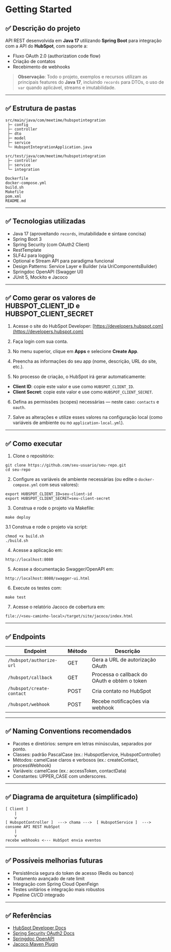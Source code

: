 # Getting Started

## ✅ Descrição do projeto
API REST desenvolvida em **Java 17** utilizando **Spring Boot** para integração com a API do **HubSpot**, com suporte a:
- Fluxo OAuth 2.0 (authorization code flow)
- Criação de contatos
- Recebimento de webhooks

> **Observação**: Todo o projeto, exemplos e recursos utilizam as principais features do **Java 17**, incluindo `records` para DTOs, o uso de `var` quando aplicável, streams e imutabilidade.

---

## ✅ Estrutura de pastas
```
src/main/java/com/meetime/hubspotintegration
 ├─ config
 ├─ controller
 ├─ dto
 ├─ model
 ├─ service
 └─ HubspotIntegrationApplication.java

src/test/java/com/meetime/hubspotintegration
 ├─ controller
 ├─ service
 └─ integration

Dockerfile
docker-compose.yml
build.sh
Makefile
pom.xml
README.md
```

---

## ✅ Tecnologias utilizadas
- Java 17 (aproveitando `records`, imutabilidade e sintaxe concisa)
- Spring Boot 3
- Spring Security (com OAuth2 Client)
- RestTemplate
- SLF4J para logging
- Optional e Stream API para paradigma funcional
- Design Patterns: Service Layer e Builder (via UriComponentsBuilder)
- Springdoc OpenAPI (Swagger UI)
- JUnit 5, Mockito e Jacoco

---

## ✅ Como gerar os valores de HUBSPOT_CLIENT_ID e HUBSPOT_CLIENT_SECRET
1. Acesse o site do HubSpot Developer: [https://developers.hubspot.com](https://developers.hubspot.com)

2. Faça login com sua conta.

3. No menu superior, clique em **Apps** e selecione **Create App**.

4. Preencha as informações do seu app (nome, descrição, URL do site, etc.).

5. No processo de criação, o HubSpot irá gerar automaticamente:
- **Client ID**: copie este valor e use como `HUBSPOT_CLIENT_ID`.
- **Client Secret**: copie este valor e use como `HUBSPOT_CLIENT_SECRET`.

6. Defina as permissões (scopes) necessárias — neste caso: `contacts` e `oauth`.

7. Salve as alterações e utilize esses valores na configuração local (como variáveis de ambiente ou no `application-local.yml`).

---

## ✅ Como executar
1. Clone o repositório:
```
git clone https://github.com/seu-usuario/seu-repo.git
cd seu-repo
```

2. Configure as variáveis de ambiente necessárias (ou edite o `docker-compose.yml` com seus valores):
```
export HUBSPOT_CLIENT_ID=seu-client-id
export HUBSPOT_CLIENT_SECRET=seu-client-secret
```

3. Construa e rode o projeto via Makefile:
```
make deploy
```
3.1 Construa e rode o projeto via script:
```
chmod +x build.sh
./build.sh
```


4. Acesse a aplicação em:
```
http://localhost:8080
```

5. Acesse a documentação Swagger/OpenAPI em:
```
http://localhost:8080/swagger-ui.html
```

6. Execute os testes com:
```
make test
```

7. Acesse o relatório Jacoco de cobertura em:
```
file://<seu-caminho-local>/target/site/jacoco/index.html
```

---

## ✅ Endpoints
| Endpoint                     | Método | Descrição                                      |
|------------------------------|--------|------------------------------------------------|
| `/hubspot/authorize-url`     | GET    | Gera a URL de autorização OAuth               |
| `/hubspot/callback`          | GET    | Processa o callback do OAuth e obtém o token  |
| `/hubspot/create-contact`    | POST   | Cria contato no HubSpot                       |
| `/hubspot/webhook`           | POST   | Recebe notificações via webhook               |

---

## ✅ Naming Conventions recomendados
- Pacotes e diretórios: sempre em letras minúsculas, separados por ponto.
- Classes: padrão PascalCase (ex.: HubspotService, HubspotController)
- Métodos: camelCase claros e verbosos (ex.: createContact, processWebhook)
- Variáveis: camelCase (ex.: accessToken, contactData)
- Constantes: UPPER_CASE com underscores.

---

## ✅ Diagrama de arquitetura (simplificado)
``` 
[ Client ] 
    |
    v
[ HubspotController ]  ---> chama --->  [ HubspotService ]  ---> consome API REST HubSpot
    |
    v
recebe webhooks <--- HubSpot envia eventos
```

---

## ✅ Possíveis melhorias futuras
- Persistência segura do token de acesso (Redis ou banco)
- Tratamento avançado de rate limit
- Integração com Spring Cloud OpenFeign
- Testes unitários e integração mais robustos
- Pipeline CI/CD integrado

---

## ✅ Referências
- [HubSpot Developer Docs](https://developers.hubspot.com/)
- [Spring Security OAuth2 Docs](https://docs.spring.io/spring-security/site/docs/current/reference/html5/#oauth2-client)
- [Springdoc OpenAPI](https://springdoc.org/)
- [Jacoco Maven Plugin](https://www.jacoco.org/jacoco/trunk/doc/maven.html)
